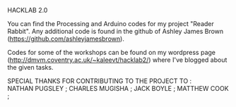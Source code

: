 HACKLAB 2.0

You can find the Processing and Arduino codes for my project "Reader Rabbit". 
Any additional code is found in the github of Ashley James Brown (https://github.com/ashleyjamesbrown).

Codes for some of the workshops can be found on my wordpress page (http://dmvm.coventry.ac.uk/~kaleevt/hacklab2/) where I've blogged about the given tasks.



SPECIAL THANKS FOR CONTRIBUTING TO THE PROJECT TO :  
  NATHAN PUGSLEY ;
  CHARLES MUGISHA ;
  JACK BOYLE ;
  MATTHEW COOK ;
